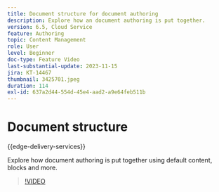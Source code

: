 ```yaml
---
title: Document structure for document authoring
description: Explore how an document authoring is put together.
version: 6.5, Cloud Service
feature: Authoring
topic: Content Management
role: User
level: Beginner
doc-type: Feature Video
last-substantial-update: 2023-11-15
jira: KT-14467
thumbnail: 3425701.jpeg
duration: 114
exl-id: 637a2d44-554d-45e4-aad2-a9e64feb511b
---
```

# Document structure

{{edge-delivery-services}}

Explore how document authoring is put together using default content, blocks and more.

>[!VIDEO](https://video.tv.adobe.com/v/3425701/?learn=on)
